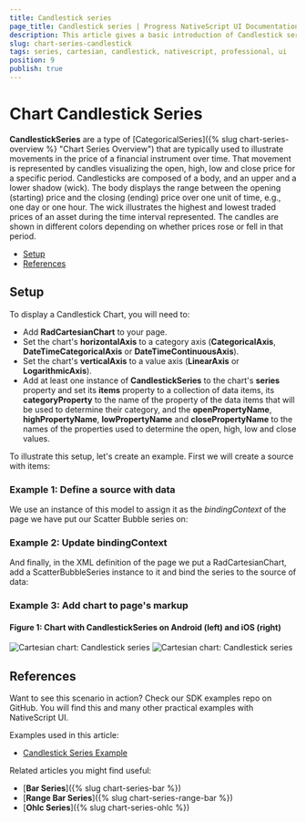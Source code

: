 ```yaml
---
title: Candlestick series
page_title: Candlestick series | Progress NativeScript UI Documentation
description: This article gives a basic introduction of Candlestick series and continues with a sample scenario of how Candlestick series are used.
slug: chart-series-candlestick
tags: series, cartesian, candlestick, nativescript, professional, ui
position: 9
publish: true
---
```


# Chart Candlestick Series

**CandlestickSeries** are a type of [CategoricalSeries]({% slug chart-series-overview %} "Chart Series Overview") that are typically used to illustrate movements in the price of a financial instrument over time. That movement is represented by candles visualizing the open, high, low and close price for a specific period. Candlesticks are composed of a body, and an upper and a lower shadow (wick). The body displays the range between the opening (starting) price and the closing (ending) price over one unit of time, e.g., one day or one hour. The wick illustrates the highest and lowest traded prices of an asset during the time interval represented. The candles are shown in different colors depending on whether prices rose or fell in that period.

* [Setup](#setup)
* [References](#references)

## Setup

To display a Candlestick Chart, you will need to:

* Add **RadCartesianChart** to your page.
* Set the chart's **horizontalAxis** to a category axis (**CategoricalAxis**, **DateTimeCategoricalAxis** or **DateTimeContinuousAxis**).
* Set the chart's **verticalAxis** to a value axis (**LinearAxis** or **LogarithmicAxis**).
* Add at least one instance of **CandlestickSeries** to the chart's **series** property and set its **items** property to a collection of data items, its **categoryProperty** to the name of the property of the data items that will be used to determine their category, and the **openPropertyName**, **highPropertyName**, **lowPropertyName** and **closePropertyName** to the names of the properties used to determine the open, high, low and close values.

To illustrate this setup, let's create an example. First we will create a source with items:

### Example 1: Define a source with data

<snippet id='candlestick-data-model'/>

We use an instance of this model to assign it as the *bindingContext* of the page we have put our Scatter Bubble series on:

### Example 2: Update bindingContext

<snippet id='binding-context-candlestick-series'/>

And finally, in the XML definition of the page we put a RadCartesianChart, add a ScatterBubbleSeries instance to it and bind the series to the source of data:

### Example 3: Add chart to page's markup

<snippet id='candlestick-series'/>

#### Figure 1: Chart with CandlestickSeries on Android (left) and iOS (right)

![Cartesian chart: Candlestick series](../../../../img/ns_ui/candlestick_series_android.png " Candlestick Series on Android.") ![Cartesian chart: Candlestick series](../../../../img/ns_ui/candlestick_series_ios.png "Candlestick Series on iOS.")

## References

Want to see this scenario in action?
Check our SDK examples repo on GitHub. You will find this and many other practical examples with NativeScript UI.

Examples used in this article:

* [Candlestick Series Example](https://github.com/NativeScript/nativescript-ui-samples/tree/master/chart/app/examples/series/financial)

Related articles you might find useful:

* [**Bar Series**]({% slug chart-series-bar %})
* [**Range Bar Series**]({% slug chart-series-range-bar %})
* [**Ohlc Series**]({% slug chart-series-ohlc %})
